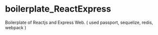 # boilerplate_ReactExpress
Boilerplate of Reactjs and Express Web. ( used passport, sequelize, redis, webpack ) 
